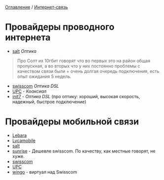 [Оглавление](/faq/README.md) / [Интернет-связь](/faq/docs/Интернет-связь.md)

# Провайдеры проводного интернета
* [salt](https://fiber.salt.ch/en/) *Оптика*
> Про Солт их 10гбит говорят что во первых это на район общая пропускная, а во вторых что у них постоянно проблемы с качеством связи были + очень долгая очередь подключения, есть опыт ожидания 5 недель.
* [swisscom](https://www.swisscom.ch/en/residential.html) *Оптика* *DSL*
* [UPC](https://www.upc.ch/en/) - *Коаксиал*
* [init7](https://www.init7.net/en/) - *Оптика* *DSL* (про оптику: хороший, высокая скорость, надежный, быстрое подключение)

# Провайдеры мобильной связи
* [Lebara](https://lebara.ch/en)
* [Lycamobile](https://www.lycamobile.ch/en/)
* [salt](https://salt.ch/en/)
* [sunrise](https://www.sunrise.ch/en/residential/zuhause/internet.html) - Дешевле swisscom. По качеству, как местные говорят, не хуже.
* [swisscom](https://www.swisscom.ch/en/residential.html)
* [UPC](https://www.upc.ch/en/)
* [wingo](https://www.wingo.ch/de) - виртуал над Swisscom
